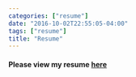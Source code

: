 ```yaml
---
categories: ["resume"]
date: "2016-10-02T22:55:05-04:00"
tags: ["resume"]
title: "Resume"
---
```


#### Please view my resume [here](/files/robert_duplock_cv.pdf)